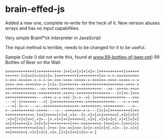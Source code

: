 # brain-effed-js

Added a new one, complete re-write for the heck of it. New version abuses arrays and has no input capabilities.

Very simple Brainf*ck Interpreter in JavaScript

The input method is terrible, needs to be changed for it to be useful.

Sample Code (I did not write this, found at www.99-bottles-of-beer.net)
99 Bottles of Beer on the Wall:
```
>>>>>++++++++[<+++++++++>-]<+[>>[>]+[<]<-]>++++++++++[<+++++
+++++>-]<[>>[+>]<[<]<-]<++++++++[>++++++++[>>->->->>>>>>>>>>
>->>>->>>>>>->->->->>->>>->>>>->>>>>->->>>>>>->>>>->>>>>->->
>>>>->>>->>>>>>>->-[<]<-]>>++>++>->>+>++>++>+>>>>++>>->+>>->
>>>++>>+>+>+>--->>->+>+>->++>>>->++>>+>+>+>--->>-->>+>>->+>+
>>->>+>++>+>+>->+>>++>++>->>++>->>++>+>++>+>>+>---[<]<<-]>>>
++++>++++>+++>--->++>->->->>[-]>->-->[-]>+++>++>+>+++>--->>>
--->[-]>+>+>+>--->[-]>+++>++>+>+++>->+++>>+++>++>---->->->+>
--->[-]>->---->-->>+++>++>+>>+++>->++>++>+>->+++>+++>---->--
>-->+++>++++>->+++>---->--->++>>+>->->---[[<]<]+++++++++[<+<
+++++++++++>>-]<<[>>>>>[<]>[.>]>--[>.>]<[<<]>++>>>[.>]>[>]>[
.>]<[[<]<]>>[.>]>--[>.>]<[<<]>++>>>[.>]>[.>]>[>]>[.>]<[[<]<]
<<[<]>>>+<[>-]>[>]<[+++++++++[<+<->>>>>+<<<-]+<<[>>-]>>>[<]<
<<++++++++++>>[>>[-]+<<-]>>-<<]>>>-[>]>-<<[<]>[.>]>--[>.>]<[
<<]>++>>>[.>]>[>]>[.>]<.[[<]<]<<[<]>>-<-]
```
